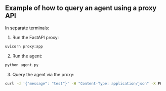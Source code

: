 ## Example of how to query an agent using a proxy API

In separate terminals:

1. Run the FastAPI proxy:
```bash
uvicorn proxy:app
```

2. Run the agent:
```bash
python agent.py
```

3. Query the agent via the proxy:
```bash
curl -d '{"message": "test"}' -H "Content-Type: application/json" -X POST http://localhost:8000/endpoint
```


